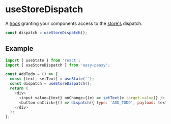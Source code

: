 # useStoreDispatch

A [hook](https://reactjs.org/docs/hooks-intro.html) granting your components access to the [store's](/docs/api/store) dispatch.

```javascript
const dispatch = useStoreDispatch();
```

## Example

```javascript
import { useState } from 'react';
import { useStoreDispatch } from 'easy-peasy';

const AddTodo = () => {
  const [text, setText] = useState('');
  const dispatch = useStoreDispatch();
  return (
    <div>
      <input value={text} onChange={(e) => setText(e.target.value)} />
      <button onClick={() => dispatch({ type: 'ADD_TODO', payload: text })}>Add</button>
    </div>
  );
};
```
